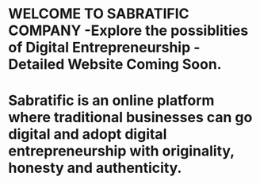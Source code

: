 # WELCOME TO SABRATIFIC COMPANY -Explore the possiblities of Digital Entrepreneurship - Detailed Website Coming Soon.
# Sabratific is an online platform where traditional businesses can go digital and adopt digital entrepreneurship with originality, honesty and authenticity.

  
